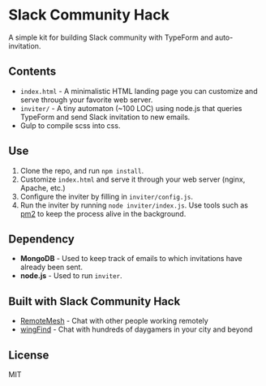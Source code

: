 # Slack Community Hack

A simple kit for building Slack community with TypeForm and auto-invitation.

## Contents

* `index.html` - A minimalistic HTML landing page you can customize and serve through your favorite web server.
* `inviter/` - A tiny automaton (~100 LOC) using node.js that queries TypeForm and send Slack invitation to new emails.
* Gulp to compile scss into css.

## Use

1. Clone the repo, and run `npm install`.
2. Customize `index.html` and serve it through your web server (nginx, Apache, etc.)
3. Configure the inviter by filling in `inviter/config.js`.
4. Run the inviter by running `node inviter/index.js`. Use tools such as [pm2](https://github.com/Unitech/pm2) to keep the process alive in the background.

## Dependency

* **MongoDB** - Used to keep track of emails to which invitations have already been sent.
* **node.js** - Used to run `inviter`.

## Built with Slack Community Hack

* [RemoteMesh](https://www.remotemesh.com/) - Chat with other people working remotely
* [wingFind](https://wingfind.com/) - Chat with hundreds of daygamers in your city and beyond

## License

MIT
